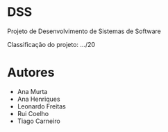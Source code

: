 
# DSS

Projeto de Desenvolvimento de Sistemas de Software

Classificação do projeto: .../20

# Autores

- Ana Murta
- Ana Henriques
- Leonardo Freitas
- Rui Coelho
- Tiago Carneiro
